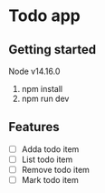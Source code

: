 # Todo app

## Getting started

Node v14.16.0

1. npm install
2. npm run dev

## Features

- [ ] Adda todo item
- [ ] List todo item
- [ ] Remove todo item
- [ ] Mark todo item